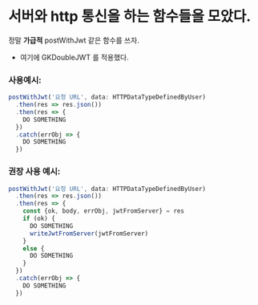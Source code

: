 # 서버와 http 통신을 하는 함수들을 모았다.

정말 **가급적** postWithJwt 같은 함수를 쓰자.

- 여기에 GKDoubleJWT 를 적용했다.

### 사용예시:

```javascript
postWithJwt('요청 URL', data: HTTPDataTypeDefinedByUser)
  .then(res => res.json())
  .then(res => {
    DO SOMETHING
  })
  .catch(errObj => {
    DO SOMETHING
  })
```

### 권장 사용 예시:

```javascript
postWithJwt('요청 URL', data: HTTPDataTypeDefinedByUser)
  .then(res => res.json())
  .then(res => {
    const {ok, body, errObj, jwtFromServer} = res
    if (ok) {
      DO SOMETHING
      writeJwtFromServer(jwtFromServer)
    }
    else {
      DO SOMETHING
    }
  })
  .catch(errObj => {
    DO SOMETHING
  })
```
